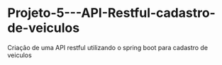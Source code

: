# Projeto-5---API-Restful-cadastro-de-veiculos
Criação de uma API restful utilizando o spring boot para cadastro de veiculos
